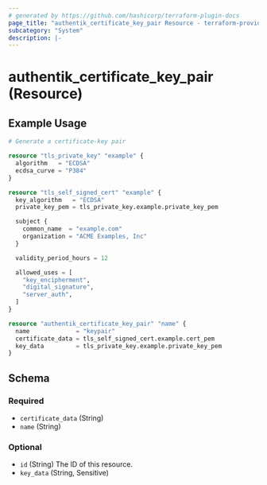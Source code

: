 ```yaml
---
# generated by https://github.com/hashicorp/terraform-plugin-docs
page_title: "authentik_certificate_key_pair Resource - terraform-provider-authentik"
subcategory: "System"
description: |-
---
```


# authentik_certificate_key_pair (Resource)

## Example Usage

```terraform
# Generate a certificate-key pair

resource "tls_private_key" "example" {
  algorithm   = "ECDSA"
  ecdsa_curve = "P384"
}

resource "tls_self_signed_cert" "example" {
  key_algorithm   = "ECDSA"
  private_key_pem = tls_private_key.example.private_key_pem

  subject {
    common_name  = "example.com"
    organization = "ACME Examples, Inc"
  }

  validity_period_hours = 12

  allowed_uses = [
    "key_encipherment",
    "digital_signature",
    "server_auth",
  ]
}

resource "authentik_certificate_key_pair" "name" {
  name             = "keypair"
  certificate_data = tls_self_signed_cert.example.cert_pem
  key_data         = tls_private_key.example.private_key_pem
}
```

<!-- schema generated by tfplugindocs -->
## Schema

### Required

- `certificate_data` (String)
- `name` (String)

### Optional

- `id` (String) The ID of this resource.
- `key_data` (String, Sensitive)

